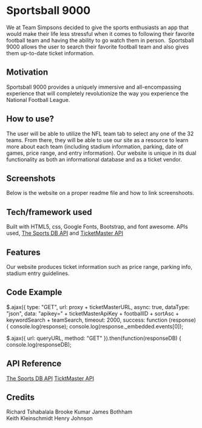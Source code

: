 # Sportsball 9000

We at Team Simpsons decided to give the sports enthusiasts an app that would make their life less stressful when it comes to following their favorite football team and having the ability to go watch them in person.  Sportsball 9000 allows the user to search their favorite football team and also gives them up-to-date ticket information.

## Motivation

Sportsball 9000 provides a uniquely immersive and all-encompassing experience that will completely revolutionize the way you experience the National Football League.

## How to use? 

The user will be able to utilize the NFL team tab to select any one of the 32 teams.  From there, they will be able to use our site as a resource to learn more about each team (including stadium information, parking, date of games, price range, and entry information).  Our website is unique in its dual functionality as both an informational database and as a ticket vendor.


## Screenshots

<!-- Need to include some images of the website working -->
Below is the website on a proper readme file and how to link screenshoots.
<!-- https://ghost.org/blog/markdown/  -->

## Tech/framework used

Built with HTML5, css, Google Fonts, Bootstrap, and font awesome.  APIs used, [The Sports DB API](https://www.thesportsdb.com/api/v1/json/) and [TicketMaster API](https://app.ticketmaster.com/discovery/v2/events.json?)

## Features
Our website produces ticket information such as price range, parking info, stadium entry guidelines.

## Code Example
<!-- include the API get commands, describe exactly what they do -->

<!-- The code below utilizes ticketMaster's API to pull an NFL team, and it's ticket information including price range, enrty info, and date   -->

$.ajax({
        type: "GET",
        url: proxy + ticketMasterURL,
        async: true,
        dataType: "json",
        data: "apikey=" + ticketMasterApiKey + footballID + sortAsc + keywordSearch + teamSearch,
        timeout: 2000,
        success: function (response) {
            console.log(response);
            console.log(response._embedded.events[0]);


<!-- Exact description of what the code below does -->
$.ajax({
      url: queryURL,
      method: "GET"
    }).then(function(responseDB) {
        console.log(responseDB);

## API Reference
 
 [The Sports DB API](https://www.thesportsdb.com/api/v1/json/)
 [TicktMaster API](https://app.ticketmaster.com/discovery/v2/events.json?)

## Credits

Richard Tshabalala
Brooke Kumar
James Bothham  
Keith Kleinschmidt
Henry Johnson
